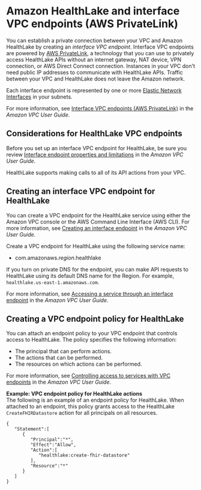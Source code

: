 # Amazon HealthLake and interface VPC endpoints \(AWS PrivateLink\)<a name="vpc-endpoints"></a>

You can establish a private connection between your VPC and Amazon HealthLake by creating an *interface VPC endpoint*\. Interface VPC endpoints are powered by [AWS PrivateLink](http://aws.amazon.com/privatelink), a technology that you can use to privately access HealthLake APIs without an internet gateway, NAT device, VPN connection, or AWS Direct Connect connection\. Instances in your VPC don't need public IP addresses to communicate with HealthLake APIs\. Traffic between your VPC and HealthLake does not leave the Amazon network\. 

Each interface endpoint is represented by one or more [Elastic Network Interfaces](https://docs.aws.amazon.com/AWSEC2/latest/UserGuide/using-eni.html) in your subnets\. 

For more information, see [Interface VPC endpoints \(AWS PrivateLink\)](https://docs.aws.amazon.com/vpc/latest/userguide/vpce-interface.html) in the *Amazon VPC User Guide*\. 

## Considerations for HealthLake VPC endpoints<a name="vpc-endpoint-considerations"></a>

Before you set up an interface VPC endpoint for HealthLake, be sure you review [Interface endpoint properties and limitations](https://docs.aws.amazon.com/vpc/latest/userguide/vpce-interface.html#vpce-interface-limitations) in the *Amazon VPC User Guide*\. 

HealthLake supports making calls to all of its API actions from your VPC\. 

## Creating an interface VPC endpoint for HealthLake<a name="vpc-endpoint-create"></a>

You can create a VPC endpoint for the HealthLake service using either the Amazon VPC console or the AWS Command Line Interface \(AWS CLI\)\. For more information, see [Creating an interface endpoint](https://docs.aws.amazon.com/vpc/latest/userguide/vpce-interface.html#create-interface-endpoint) in the *Amazon VPC User Guide*\.

Create a VPC endpoint for HealthLake using the following service name: 
+ com\.amazonaws\.*region*\.healthlake

If you turn on private DNS for the endpoint, you can make API requests to HealthLake using its default DNS name for the Region\. For example, `healthlake.us-east-1.amazonaws.com`\. 

For more information, see [Accessing a service through an interface endpoint](https://docs.aws.amazon.com/vpc/latest/userguide/vpce-interface.html#access-service-though-endpoint) in the *Amazon VPC User Guide*\.

## Creating a VPC endpoint policy for HealthLake<a name="vpc-endpoint-policy"></a>

You can attach an endpoint policy to your VPC endpoint that controls access to HealthLake\. The policy specifies the following information:
+ The principal that can perform actions\.
+ The actions that can be performed\.
+ The resources on which actions can be performed\.

For more information, see [Controlling access to services with VPC endpoints](https://docs.aws.amazon.com/vpc/latest/userguide/vpc-endpoints-access.html) in the *Amazon VPC User Guide*\. 

**Example: VPC endpoint policy for HealthLake actions**  
The following is an example of an endpoint policy for HealthLake\. When attached to an endpoint, this policy grants access to the HealthLake `CreateFHIRDatastore` action for all principals on all resources\.

```
{
   "Statement":[
      {
         "Principal":"*",
         "Effect":"Allow",
         "Action":[
            "healthlake:create-fhir-datastore"
         ],
         "Resource":"*"
      }
   ]
}
```